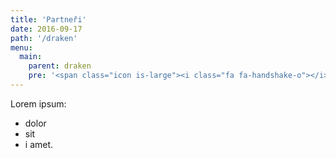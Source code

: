 ```yaml
---
title: 'Partneři'
date: 2016-09-17
path: '/draken'
menu:
  main:
    parent: draken
    pre: '<span class="icon is-large"><i class="fa fa-handshake-o"></i></span>'
---
```


Lorem ipsum:
* dolor
* sit
* i amet.